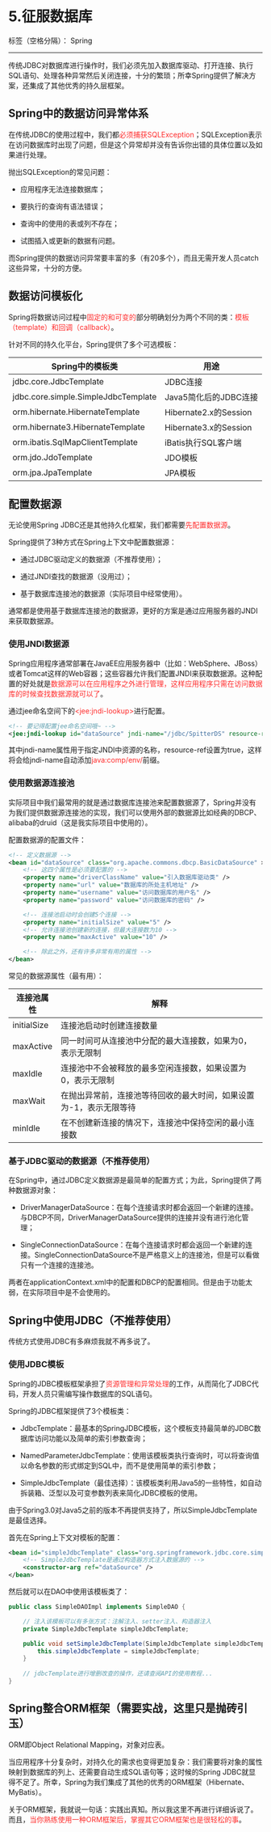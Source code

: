 ﻿# 5.征服数据库

标签（空格分隔）： Spring

---

传统JDBC对数据库进行操作时，我们必须先加入数据库驱动、打开连接、执行SQL语句、处理各种异常然后关闭连接，十分的繁琐；所幸Spring提供了解决方案，还集成了其他优秀的持久层框架。

## Spring中的数据访问异常体系

在传统JDBC的使用过程中，我们都<font color="FF2D2D">必须捕获SQLException</font>；SQLException表示在访问数据库时出现了问题，但是这个异常却并没有告诉你出错的具体位置以及如果进行处理。

抛出SQLException的常见问题：

 - 应用程序无法连接数据库；

 - 要执行的查询有语法错误；

 - 查询中的使用的表或列不存在；

 - 试图插入或更新的数据有问题。

而Spring提供的数据访问异常要丰富的多（有20多个），而且无需开发人员catch这些异常，十分的方便。

## 数据访问模板化

Spring将数据访问过程中<font color="FF2D2D">固定的和可变的</font>部分明确划分为两个不同的类：<font color="FF2D2D">模板（template）和回调（callback）</font>。

针对不同的持久化平台，Spring提供了多个可选模板：

| Spring中的模板类                    | 用途                  |
| ----------------------------------- | --------------------- |
| jdbc.core.JdbcTemplate              | JDBC连接              |
| jdbc.core.simple.SimpleJdbcTemplate | Java5简化后的JDBC连接 |
| orm.hibernate.HibernateTemplate     | Hibernate2.x的Session |
| orm.hibernate3.HibernateTemplate    | Hibernate3.x的Session |
| orm.ibatis.SqlMapClientTemplate     | iBatis执行SQL客户端   |
| orm.jdo.JdoTemplate                 | JDO模板               |
| orm.jpa.JpaTemplate                 | JPA模板               |

## 配置数据源

无论使用Spring JDBC还是其他持久化框架，我们都需要<font color="FF2D2D">先配置数据源</font>。

Spring提供了3种方式在Spring上下文中配置数据源：

 - 通过JDBC驱动定义的数据源（不推荐使用）；
 
 - 通过JNDI查找的数据源（没用过）；
 
 - 基于数据库连接池的数据源（实际项目中经常使用）。

通常都是使用基于数据库连接池的数据源，更好的方案是通过应用服务器的JNDI来获取数据源。

### 使用JNDI数据源

Spring应用程序通常部署在JavaEE应用服务器中（比如：WebSphere、JBoss）或者Tomcat这样的Web容器；这些容器允许我们配置JNDI来获取数据源。这种配置的好处就是<font color="FF2D2D">数据源可以在应用程序之外进行管理，这样应用程序只需在访问数据库的时候查找数据源就可以了</font>。

通过jee命名空间下的<font color="FF2D2D">&lt;jee:jndi-lookup&gt;</font>进行配置。

``` applicationContext.xml
<!-- 要记得配置jee命名空间哦~ -->
<jee:jndi-lookup id="dataSource" jndi-name="/jdbc/SpitterDS" resource-ref="true" /> 
``` 

其中jndi-name属性用于指定JNDI中资源的名称，resource-ref设置为true，这样将会给jndi-name自动添加<font color="FF2D2D">java:comp/env/</font>前缀。

### 使用数据源连接池

实际项目中我们最常用的就是通过数据库连接池来配置数据源了，Spring并没有为我们提供数据源连接池的实现，我们可以使用外部的数据源比如经典的DBCP、alibaba的druid（这是我实际项目中使用的）。

配置数据源的配置文件：

``` applicationContext.xml
<!-- 定义数据源 -->
<bean id="dataSource" class="org.apache.commons.dbcp.BasicDataSource" >
    <!-- 这四个属性是必须要配置的 -->
    <property name="driverClassName" value="引入数据库驱动类" />
    <property name="url" value="数据库的所处主机地址" />
    <property name="username" value="访问数据库的用户名" />
    <property name="password" value="访问数据库的密码" />

    <!-- 连接池启动时会创建5个连接 -->
    <property name="initialSize" value="5" />
    <!-- 允许连接池创建新的连接，但最大连接数为10 -->
    <property name="maxActive" value="10" />

    <!-- 除此之外，还有许多非常有用的属性 -->
</bean>
``` 

常见的数据源属性（最有用）：

| 连接池属性  | 解释                                                               |
| ----------- | ------------------------------------------------------------------ |
| initialSize | 连接池启动时创建连接数量                                           |
| maxActive   | 同一时间可从连接池中分配的最大连接数，如果为0，表示无限制          |
| maxIdle     | 连接池中不会被释放的最多空闲连接数，如果设置为0，表示无限制        |
| maxWait     | 在抛出异常前，连接池等待回收的最大时间，如果设置为-1，表示无限等待 |
| minIdle     | 在不创建新连接的情况下，连接池中保持空闲的最小连接数               |

### 基于JDBC驱动的数据源（不推荐使用）

在Spring中，通过JDBC定义数据源是最简单的配置方式；为此，Spring提供了两种数据源对象：

 - DriverManagerDataSource：在每个连接请求时都会返回一个新建的连接。与DBCP不同，DriverManagerDataSource提供的连接并没有进行池化管理；

 - SingleConnectionDataSource：在每个连接请求时都会返回一个新建的连接。SingleConnectionDataSource不是严格意义上的连接池，但是可以看做只有一个连接的连接池。

两者在applicationContext.xml中的配置和DBCP的配置相同。但是由于功能太弱，在实际项目中是不会使用的。

## Spring中使用JDBC（不推荐使用）

传统方式使用JDBC有多麻烦我就不再多说了。

### 使用JDBC模板

Spring的JDBC模板框架承担了<font color="FF2D2D">资源管理和异常处理</font>的工作，从而简化了JDBC代码，开发人员只需编写操作数据库的SQL语句。

Spring的JDBC框架提供了3个模板类：

 - JdbcTemplate：最基本的SpringJDBC模板，这个模板支持最简单的JDBC数据库访问功能以及简单的索引参数查询；

 - NamedParameterJdbcTemplate：使用该模板类执行查询时，可以将查询值以命名参数的形式绑定到SQL中，而不是使用简单的索引参数；

 - SimpleJdbcTemplate（最佳选择）：该模板类利用Java5的一些特性，如自动拆装箱、泛型以及可变参数列表来简化JDBC模板的使用。
 
由于Spring3.0对Java5之前的版本不再提供支持了，所以SimpleJdbcTemplate是最佳选择。

首先在Spring上下文对模板的配置：

``` applicationContext.xml
<bean id="simpleJdbcTemplate" class="org.springframework.jdbc.core.simple.SimpleJdbcTemplate" >
    <!-- SimpleJdbcTemplate是通过构造器方式注入数据源的 -->
    <constructor-arg ref="dataSource" />
</bean>
``` 

然后就可以在DAO中使用该模板类了：

``` java
public class SimpleDAOImpl implements SimpleDAO {

    // 注入该模板可以有多张方式：注解注入、setter注入、构造器注入
    private SimpleJdbcTemplate simpleJdbcTemplate;

    public void setSimpleJdbcTemplate(SimpleJdbcTemplate simpleJdbcTemplate) {
        this.simpleJdbcTemplate = simpleJdbcTemplate;
    }
    
    // jdbcTemplate进行增删改查的操作，还请查阅API的使用教程...
}
``` 

## Spring整合ORM框架（需要实战，这里只是抛砖引玉）

ORM即Object Relational Mapping，对象对应表。

当应用程序十分复杂时，对持久化的需求也变得更加复杂：我们需要将对象的属性映射到数据库的列上、还需要自动生成SQL语句等；这时候的Spring JDBC就显得不足了。所幸，Spring为我们集成了其他的优秀的ORM框架（Hibernate、MyBatis）。

关于ORM框架，我就说一句话：实践出真知。所以我这里不再进行详细诉说了。而且，<font color="FF2D2D">当你熟练使用一种ORM框架后，掌握其它ORM框架也是很轻松的事</font>。
